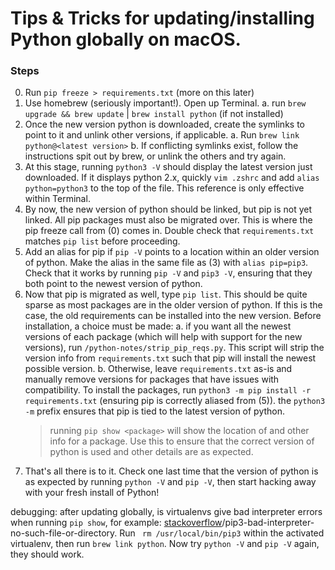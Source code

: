 # Tips & Tricks for updating/installing Python globally on macOS.

### Steps
0. Run `pip freeze > requirements.txt` (more on this later)
1. Use homebrew (seriously important!). Open up Terminal.
	a. run `brew upgrade && brew update` | `brew install python` (if not installed)
2. Once the new version python is downloaded, create the symlinks to point to it and unlink other versions, if applicable.
	a. Run `brew link python@<latest version>`
	b. If conflicting symlinks exist, follow the instructions spit out by brew, or unlink the others and try again.
3. At this stage, running `python3 -V` should display the latest version just downloaded. If it displays python 2.x, quickly `vim .zshrc` and add `alias python=python3` to the top of the file. This reference is only effective within Terminal.
4. By now, the new version of python should be linked, but pip is not yet linked. All pip packages must also be migrated over. This is where the pip freeze call from (0) comes in. Double check that `requirements.txt` matches `pip list` before proceeding.
5. Add an alias for pip if `pip -V` points to a location within an older version of python. Make the alias in the same file as (3) with `alias pip=pip3`. Check that it works by running `pip -V` and `pip3 -V`, ensuring that they both point to the newest version of python.
6. Now that pip is migrated as well, type `pip list`. This should be quite sparse as most packages are in the older version of python. If this is the case, the old requirements can be installed into the new version. Before installation, a choice must be made:
	a. if you want all the newest versions of each package (which will help with support for the new versions), run `/python-notes/strip_pip_reqs.py`. This script will strip the version info from `requirements.txt` such that pip will install the newest possible version.
	b. Otherwise, leave `requirements.txt` as-is and manually remove versions for packages that have issues with compatibility.
To install the packages, run `python3 -m pip install -r requirements.txt` (ensuring pip is correctly aliased from (5)). the `python3 -m` prefix ensures that pip is tied to the latest version of python.
	> running `pip show <package>` will show the location of and other info for a package. Use this to ensure that the correct version of python is used and other details are as expected.
7. That's all there is to it. Check one last time that the version of python is as expected by running `python -V` and `pip -V`, then start hacking away with your fresh install of Python!

debugging:
after updating globally, is virtualenvs give bad interpreter errors when running `pip show`, for example: [stackoverflow](https://stackoverflow.com/questions/51373063)/pip3-bad-interpreter-no-such-file-or-directory. Run ` rm /usr/local/bin/pip3` within the activated virtualenv, then run `brew link python`. Now try `python -V` and `pip -V` again, they should work.
